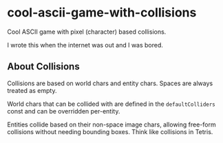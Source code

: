 # cool-ascii-game-with-collisions
Cool ASCII game with pixel (character) based collisions.

I wrote this when the internet was out and I was bored.

## About Collisions

Collisions are based on world chars and entity chars.
Spaces are always treated as empty.

World chars that can be collided with are defined in the `defaultColliders` const and can be overridden per-entity.

Entities collide based on their non-space image chars, allowing free-form collisions without needing bounding boxes.
Think like collisions in Tetris.
